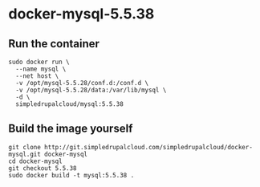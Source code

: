 docker-mysql-5.5.38
===================

Run the container
-----------------

    sudo docker run \
      --name mysql \
      --net host \
      -v /opt/mysql-5.5.28/conf.d:/conf.d \
      -v /opt/mysql-5.5.28/data:/var/lib/mysql \
      -d \
      simpledrupalcloud/mysql:5.5.38

Build the image yourself
------------------------

    git clone http://git.simpledrupalcloud.com/simpledrupalcloud/docker-mysql.git docker-mysql
    cd docker-mysql
    git checkout 5.5.38
    sudo docker build -t mysql:5.5.38 .